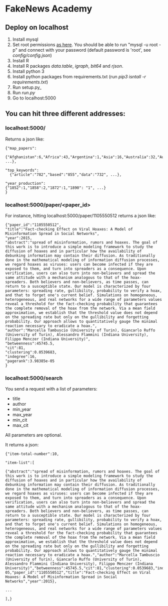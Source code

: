# FakeNews Academy

## Deploy on localhost

1. Install mysql
2. Set root permissions [as here](https://linuxconfig.org/how-to-reset-root-mysql-mariadb-password-on-ubuntu-20-04-focal-fossa-linux). You should be able to run "mysql -u root -p" and connect with your password (default password is 'root', see _config/config.json_)
3. Install R
4. Install R packages _data.table_, _igraph_, _bit64_ and _rjson_.
5. Install python 3
6. Install python packages from requirements.txt (run _pip3 isntall -r requirements.txt_)
7. Run setup.py_
8. Run _run.py_
9. Go to localhost:5000

## You can hit three different addresses:

### localhost:5000/
Returns a json like:
```
{"map_papers":
  {"Afghanistan":6,"Africa":43,"Argentina":1,"Asia":16,"Australia":32,"Austria":3,"Bangladesh":5, ...},

"top_keywords":
  {"article":"782","based":"855","data":"732", ...},

"year_production":
{"1852":1,"1858":2,"1872":1,"1890": "1", ...}
}
```

### localhost:5000/paper/<paper_id>
For instance, hitting localhost:5000/paper/1105550512 returns a json like:

```
{"paper_id":"1105550512",
"title":"Fact-checking Effect on Viral Hoaxes: A Model of Misinformation Spread in Social Networks",
"year":2015,
"abstract":"spread of misinformation, rumors and hoaxes. The goal of this work is to introduce a simple modeling framework to study the diffusion of hoaxes and in particular how the availability of debunking information may contain their diffusion. As traditionally done in the mathematical modeling of information diffusion processes, we regard hoaxes as viruses: users can become infected if they are exposed to them, and turn into spreaders as a consequence. Upon verification, users can also turn into non-believers and spread the same attitude with a mechanism analogous to that of the hoax-spreaders. Both believers and non-believers, as time passes, can return to a susceptible state. Our model is characterized by four parameters: spreading rate, gullibility, probability to verify a hoax, and that to forget one's current belief. Simulations on homogeneous, heterogeneous, and real networks for a wide range of parameters values reveal a threshold for the fact-checking probability that guarantees the complete removal of the hoax from the network. Via a mean field approximation, we establish that the threshold value does not depend on the spreading rate but only on the gullibility and forgetting probability. Our approach allows to quantitatively gauge the minimal reaction necessary to eradicate a hoax.",
"author":"Marcella Tambuscio (University of Turin), Giancarlo Ruffo (University of Turin), Alessandro Flammini (Indiana University), Filippo Menczer (Indiana University)",
"betweenness":45745.5,
"cit":81,
"clustering":0.0539683,
"indegree":16,
"pagerank":3.98385e-05
}
```

### localhost:5000/search
You send a request with a list of parameters:
  - title
  - author
  - min_year
  - max_year
  - min_cit
  - max_cit

All parameters are optional.

It returns a json:

```
{"item-total-number":10,

"item-list":[

{"abstract":"spread of misinformation, rumors and hoaxes. The goal of this work is to introduce a simple modeling framework to study the diffusion of hoaxes and in particular how the availability of debunking information may contain their diffusion. As traditionally done in the mathematical modeling of information diffusion processes, we regard hoaxes as viruses: users can become infected if they are exposed to them, and turn into spreaders as a consequence. Upon verification, users can also turn into non-believers and spread the same attitude with a mechanism analogous to that of the hoax-spreaders. Both believers and non-believers, as time passes, can return to a susceptible state. Our model is characterized by four parameters: spreading rate, gullibility, probability to verify a hoax, and that to forget one's current belief. Simulations on homogeneous, heterogeneous, and real networks for a wide range of parameters values reveal a threshold for the fact-checking probability that guarantees the complete removal of the hoax from the network. Via a mean field approximation, we establish that the threshold value does not depend on the spreading rate but only on the gullibility and forgetting probability. Our approach allows to quantitatively gauge the minimal reaction necessary to eradicate a hoax.","author":"Marcella Tambuscio (University of Turin), Giancarlo Ruffo (University of Turin), Alessandro Flammini (Indiana University), Filippo Menczer (Indiana University)","betweenness":45745.5,"cit":81,"clustering":0.0539683,"indegree":16,"pagerank":3.98385e-05,"paper_id":"1105550512","title":"Fact-checking Effect on Viral Hoaxes: A Model of Misinformation Spread in Social Networks","year":2015},

...

],}
```
